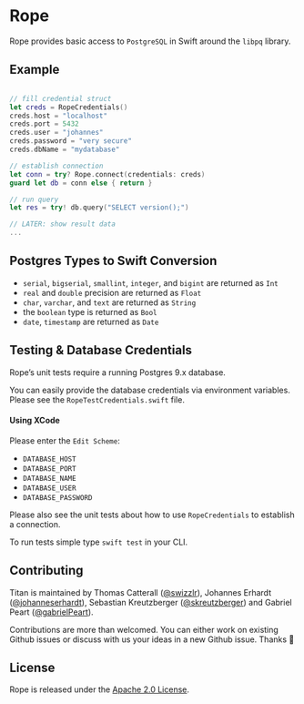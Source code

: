 # Rope

Rope provides basic access to `PostgreSQL` in Swift around the `libpq` library.

## Example

```swift

// fill credential struct
let creds = RopeCredentials()
creds.host = "localhost"
creds.port = 5432
creds.user = "johannes"
creds.password = "very secure"
creds.dbName = "mydatabase"

// establish connection   
let conn = try? Rope.connect(credentials: creds)
guard let db = conn else { return }

// run query
let res = try! db.query("SELECT version();")

// LATER: show result data
...
```

## Postgres Types to Swift Conversion

* `serial`, `bigserial`, `smallint`, `integer`, and `bigint` are returned as `Int`
* `real` and `double` precision are returned as `Float`
* `char`, `varchar`, and `text` are returned as `String`
* the `boolean` type is returned as `Bool`
* `date`, `timestamp` are returned as `Date`

## Testing & Database Credentials

Rope’s unit tests require a running Postgres 9.x database.

You can easily provide the database credentials via environment variables.
Please see the `RopeTestCredentials.swift` file.

#### Using XCode

Please enter the `Edit Scheme`:

* `DATABASE_HOST`
* `DATABASE_PORT`
* `DATABASE_NAME`
* `DATABASE_USER`
* `DATABASE_PASSWORD`

Please also see the unit tests about how to use `RopeCredentials` to establish a connection.

To run tests simple type `swift test` in your CLI.


## Contributing

Titan is maintained by Thomas Catterall ([@swizzlr](https://github.com/swizzlr)), Johannes Erhardt ([@johanneserhardt](https://github.com/johanneserhardt)), Sebastian Kreutzberger ([@skreutzberger](https://github.com/skreutzberger)) and Gabriel Peart ([@gabrielPeart](https://github.com/gabrielPeart)).

Contributions are more than welcomed. You can either work on existing Github issues or discuss with us your ideas in a new Github issue. Thanks 🙌

## License

Rope is released under the [Apache 2.0 License](https://github.com/bermudadigitalstudio/rope/blob/master/LICENSE.txt).
